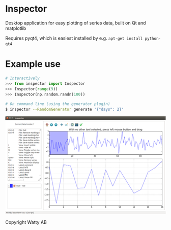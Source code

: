# Inspector
Desktop application for easy plotting of series data, built on Qt and matplotlib

Requires pyqt4, which is easiest installed by e.g. `apt-get install python-qt4`

# Example use
```python
# Interactively
>>> from inspector import Inspector
>>> Inspector(range(9))
>>> Inspector(np.random.randn(100))
```
```sh
# On command line (using the generator plugin)
$ inspector --RandomGenerator generate '{"days": 2}'
```
![GUI sample image](/inspector_sample.png)

Copyright Watty AB 
